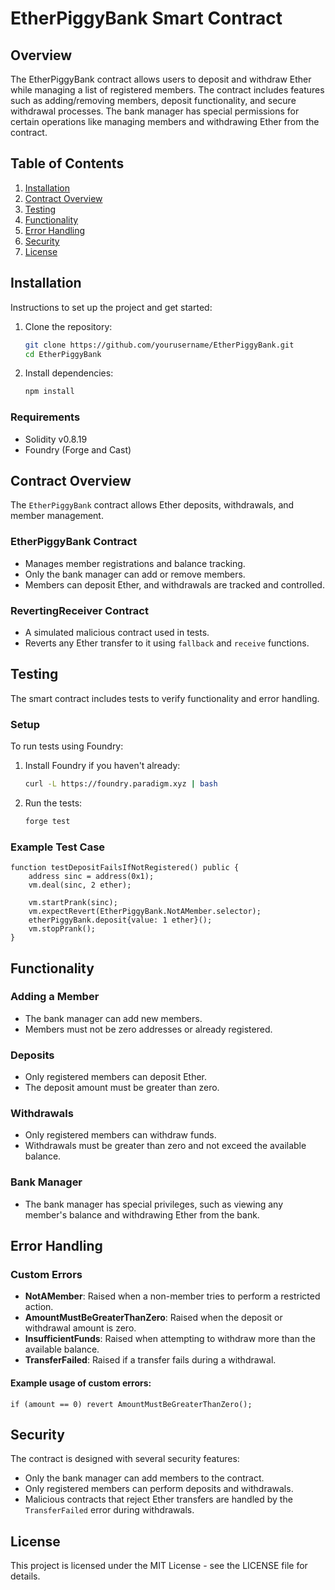 
# EtherPiggyBank Smart Contract

## Overview
The EtherPiggyBank contract allows users to deposit and withdraw Ether while managing a list of registered members. The contract includes features such as adding/removing members, deposit functionality, and secure withdrawal processes. The bank manager has special permissions for certain operations like managing members and withdrawing Ether from the contract.

## Table of Contents
1. [Installation](#installation)
2. [Contract Overview](#contract-overview)
3. [Testing](#testing)
4. [Functionality](#functionality)
5. [Error Handling](#error-handling)
6. [Security](#security)
7. [License](#license)

## Installation
Instructions to set up the project and get started:

1. Clone the repository:
    ```bash
    git clone https://github.com/yourusername/EtherPiggyBank.git
    cd EtherPiggyBank
    ```

2. Install dependencies:
    ```bash
    npm install
    ```

### Requirements
- Solidity v0.8.19
- Foundry (Forge and Cast)

## Contract Overview
The `EtherPiggyBank` contract allows Ether deposits, withdrawals, and member management.

### EtherPiggyBank Contract
- Manages member registrations and balance tracking.
- Only the bank manager can add or remove members.
- Members can deposit Ether, and withdrawals are tracked and controlled.

### RevertingReceiver Contract
- A simulated malicious contract used in tests.
- Reverts any Ether transfer to it using `fallback` and `receive` functions.

## Testing
The smart contract includes tests to verify functionality and error handling.

### Setup
To run tests using Foundry:

1. Install Foundry if you haven't already:
    ```bash
    curl -L https://foundry.paradigm.xyz | bash
    ```

2. Run the tests:
    ```bash
    forge test
    ```

### Example Test Case
```solidity
function testDepositFailsIfNotRegistered() public {
    address sinc = address(0x1);
    vm.deal(sinc, 2 ether);

    vm.startPrank(sinc);
    vm.expectRevert(EtherPiggyBank.NotAMember.selector);
    etherPiggyBank.deposit{value: 1 ether}();
    vm.stopPrank();
}
```

## Functionality

### Adding a Member
- The bank manager can add new members.
- Members must not be zero addresses or already registered.

### Deposits
- Only registered members can deposit Ether.
- The deposit amount must be greater than zero.

### Withdrawals
- Only registered members can withdraw funds.
- Withdrawals must be greater than zero and not exceed the available balance.

### Bank Manager
- The bank manager has special privileges, such as viewing any member's balance and withdrawing Ether from the bank.

## Error Handling

### Custom Errors
- **NotAMember**: Raised when a non-member tries to perform a restricted action.
- **AmountMustBeGreaterThanZero**: Raised when the deposit or withdrawal amount is zero.
- **InsufficientFunds**: Raised when attempting to withdraw more than the available balance.
- **TransferFailed**: Raised if a transfer fails during a withdrawal.

#### Example usage of custom errors:
```solidity
if (amount == 0) revert AmountMustBeGreaterThanZero();
```

## Security
The contract is designed with several security features:
- Only the bank manager can add members to the contract.
- Only registered members can perform deposits and withdrawals.
- Malicious contracts that reject Ether transfers are handled by the `TransferFailed` error during withdrawals.

## License
This project is licensed under the MIT License - see the LICENSE file for details.
